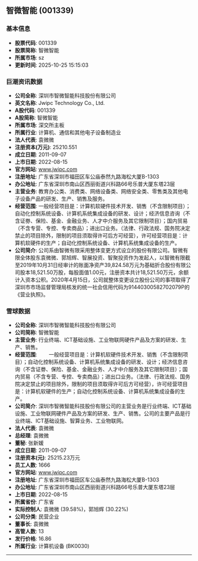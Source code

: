 ## 智微智能 (001339)

### 基本信息

- **股票代码**: 001339
- **股票简称**: 智微智能
- **所属市场**: sz
- **更新时间**: 2025-10-25 15:15:03

### 巨潮资讯数据

- **公司全称**: 深圳市智微智能科技股份有限公司
- **英文名称**: Jwipc Technology Co., Ltd.
- **A股代码**: 001339
- **A股简称**: 智微智能
- **所属市场**: 深交所主板
- **所属行业**: 计算机、通信和其他电子设备制造业
- **法人代表**: 袁微微
- **注册资本(万元)**: 25210.551
- **成立日期**: 2011-09-07
- **上市日期**: 2022-08-15
- **官方网站**: www.jwipc.com
- **注册地址**: 广东省深圳市福田区车公庙泰然九路海松大厦B-1303
- **办公地址**: 广东省深圳市南山区西丽街道兴科路66号乐普大厦东塔23层
- **主营业务**: 教育办公类、消费类、网络设备类、网络安全类、零售类及其他电子设备产品的研发、生产、销售及服务。
- **经营范围**: 一般经营项目是：计算机软硬件技术开发、销售（不含限制项目）；自动化控制系统设备、计算机系统集成设备的研发、设计；经济信息咨询（不含证劵、保险、基金、金融业务、人才中介服务及其它限制项目）；国内贸易（不含专营、专控、专卖商品）；进出口业务。（法律、行政法规、国务院决定禁止的项目除外，限制的项目须取得许可后方可经营），许可经营项目是：计算机软硬件的生产；自动化控制系统设备、计算机系统集成设备的生产。
- **公司简介**: 公司系由智微有限采用整体变更方式设立的股份有限公司。智微有限全体股东袁微微、郭旭辉、智展投资、智聚投资作为发起人，以智微有限截至2019年10月31日经审计的账面净资产39,824.58万元为基础折合股份有限公司股本18,521.50万股，每股面值1.00元，注册资本共计18,521.50万元，余额计入资本公积。2020年4月15日，公司就整体变更设立股份公司的事项取得了深圳市市场监督管理局核发的统一社会信用代码为91440300582702079P的《营业执照》。

### 雪球数据

- **公司全称**: 深圳市智微智能科技股份有限公司
- **公司简称**: 智微智能
- **主营业务**: 行业终端、ICT基础设施、工业物联网硬件产品及方案的研发、生产、销售。
- **经营范围**: 　　一般经营项目是：计算机软硬件技术开发、销售（不含限制项目）；自动化控制系统设备、计算机系统集成设备的研发、设计；经济信息咨询（不含证劵、保险、基金、金融业务、人才中介服务及其它限制项目）；国内贸易（不含专营、专控、专卖商品）；进出口业务。（法律、行政法规、国务院决定禁止的项目除外，限制的项目须取得许可后方可经营），许可经营项目是：计算机软硬件的生产；自动化控制系统设备、计算机系统集成设备的生产。
- **公司简介**: 深圳市智微智能科技股份有限公司的主营业务是行业终端、ICT基础设施、工业物联网硬件产品及方案的研发、生产、销售。公司的主要产品是行业终端、ICT基础设施、智算业务、工业物联网。
- **法人代表**: 袁微微
- **总经理**: 袁微微
- **董秘**: 张新媛
- **成立日期**: 2011-09-07
- **注册资本(元)**: 25215.23万元
- **员工人数**: 1666
- **官方网站**: www.jwipc.com
- **注册地址**: 广东省深圳市福田区车公庙泰然九路海松大厦B-1303
- **办公地址**: 广东省深圳市南山区西丽街道兴科路66号乐普大厦东塔23层
- **上市日期**: 2022-08-15
- **所属省份**: 广东省
- **实际控制人**: 袁微微 (39.58%)，郭旭辉 (30.22%)
- **公司分类**: 民营企业
- **董事长**: 袁微微
- **高管人数**: 13
- **发行价格**: 16.86
- **所属行业**: 计算机设备 (BK0030)

---